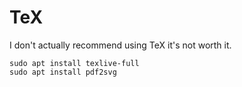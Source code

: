 # TeX

I don't actually recommend using TeX it's not worth it.


    sudo apt install texlive-full
    sudo apt install pdf2svg

